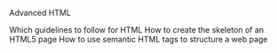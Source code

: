 Advanced HTML


Which guidelines to follow for HTML
How to create the skeleton of an HTML5 page
How to use semantic HTML tags to structure a web page
